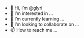 - 👋 Hi, I’m @glyri
- 👀 I’m interested in ...
- 🌱 I’m currently learning ...
- 💞️ I’m looking to collaborate on ...
- 📫 How to reach me ...

<!---
glyri/glyri is a ✨ special ✨ repository because its `README.md` (this file) appears on your GitHub profile.
You can click the Preview link to take a look at your changes.
--->
